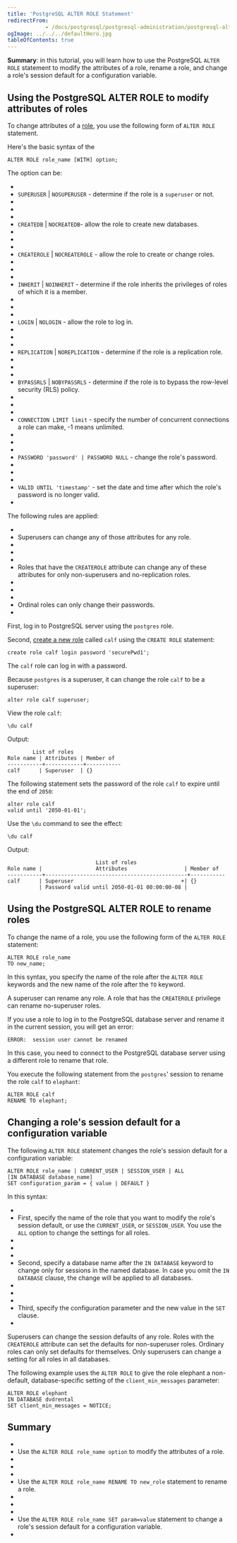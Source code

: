 ```yaml
---
title: 'PostgreSQL ALTER ROLE Statement'
redirectFrom: 
            - /docs/postgresql/postgresql-administration/postgresql-alter-role/
ogImage: ../../../defaultHero.jpg
tableOfContents: true
---
```



**Summary**: in this tutorial, you will learn how to use the PostgreSQL `ALTER ROLE` statement to modify the attributes of a role, rename a role, and change a role's session default for a configuration variable.





## Using the PostgreSQL ALTER ROLE to modify attributes of roles





To change attributes of a [role](https://www.postgresqltutorial.com/postgresql-administration/postgresql-roles/), you use the following form of `ALTER ROLE` statement.





Here's the basic syntax of the





```
ALTER ROLE role_name [WITH] option;
```





The option can be:





- 
- `SUPERUSER` | `NOSUPERUSER` - determine if the role is a `superuser` or not.
- 
-
- 
- `CREATEDB` | `NOCREATEDB`- allow the role to create new databases.
- 
-
- 
- `CREATEROLE` | `NOCREATEROLE` - allow the role to create or change roles.
- 
-
- 
- `INHERIT` | `NOINHERIT` - determine if the role inherits the privileges of roles of which it is a member.
- 
-
- 
- `LOGIN` | `NOLOGIN` - allow the role to log in.
- 
-
- 
- `REPLICATION` | `NOREPLICATION` - determine if the role is a replication role.
- 
-
- 
- `BYPASSRLS` | `NOBYPASSRLS` - determine if the role is to bypass the row-level security (RLS) policy.
- 
-
- 
- `CONNECTION LIMIT limit` - specify the number of concurrent connections a role can make, -1 means unlimited.
- 
-
- 
- `PASSWORD 'password' | PASSWORD NULL` - change the role's password.
- 
-
- 
- `VALID UNTIL 'timestamp'` - set the date and time after which the role's password is no longer valid.
- 





The following rules are applied:





- 
- Superusers can change any of those attributes for any role.
- 
-
- 
- Roles that have the `CREATEROLE` attribute can change any of these attributes for only non-superusers and no-replication roles.
- 
-
- 
- Ordinal roles can only change their passwords.
- 





First, log in to PostgreSQL server using the `postgres` role.





Second, [create a new role](https://www.postgresqltutorial.com/postgresql-administration/postgresql-roles/) called `calf` using the `CREATE ROLE` statement:





```
create role calf login password 'securePwd1';
```





The `calf` role can log in with a password.





Because `postgres` is a superuser, it can change the role `calf` to be a superuser:





```
alter role calf superuser;
```





View the role `calf`:





```
\du calf
```





Output:





```
        List of roles
Role name | Attributes | Member of
-----------+------------+-----------
calf      | Superuser  | {}
```





The following statement sets the password of the role `calf` to expire until the end of `2050`:





```
alter role calf
valid until '2050-01-01';
```





Use the `\du` command to see the effect:





```
\du calf
```





Output:





```
                            List of roles
Role name |                 Attributes                  | Member of
-----------+---------------------------------------------+-----------
calf      | Superuser                                  +| {}
          | Password valid until 2050-01-01 00:00:00-08 |
```





## Using the PostgreSQL ALTER ROLE to rename roles





To change the name of a role, you use the following form of the `ALTER ROLE` statement:





```
ALTER ROLE role_name
TO new_name;
```





In this syntax, you specify the name of the role after the `ALTER ROLE` keywords and the new name of the role after the `TO` keyword.





A superuser can rename any role. A role that has the `CREATEROLE` privilege can rename no-superuser roles.





If you use a role to log in to the PostgreSQL database server and rename it in the current session, you will get an error:





```
ERROR:  session user cannot be renamed
```





In this case, you need to connect to the PostgreSQL database server using a different role to rename that role.





You execute the following statement from the `postgres`' session to rename the role `calf` to `elephant`:





```
ALTER ROLE calf
RENAME TO elephant;
```





## Changing a role's session default for a configuration variable





The following `ALTER ROLE` statement changes the role's session default for a configuration variable:





```
ALTER ROLE role_name | CURRENT_USER | SESSION_USER | ALL
[IN DATABASE database_name]
SET configuration_param = { value | DEFAULT }
```





In this syntax:





- 
- First, specify the name of the role that you want to modify the role's session default, or use the `CURRENT_USER`, or `SESSION_USER`. You use the `ALL` option to change the settings for all roles.
- 
-
- 
- Second, specify a database name after the `IN DATABASE` keyword to change only for sessions in the named database. In case you omit the `IN DATABASE` clause, the change will be applied to all databases.
- 
-
- 
- Third, specify the configuration parameter and the new value in the `SET` clause.
- 





Superusers can change the session defaults of any role. Roles with the `CREATEROLE` attribute can set the defaults for non-superuser roles. Ordinary roles can only set defaults for themselves. Only superusers can change a setting for all roles in all databases.





The following example uses the `ALTER ROLE` to give the role elephant a non-default, database-specific setting of the `client_min_messages` parameter:





```
ALTER ROLE elephant
IN DATABASE dvdrental
SET client_min_messages = NOTICE;
```





## Summary





- 
- Use the `ALTER ROLE role_name option` to modify the attributes of a role.
- 
-
- 
- Use the `ALTER ROLE role_name RENAME TO new_role` statement to rename a role.
- 
-
- 
- Use the `ALTER ROLE role_name SET param=value` statement to change a role's session default for a configuration variable.
- 


